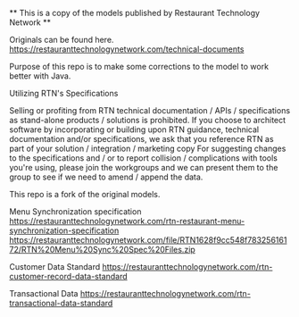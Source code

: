 ** This is a copy of the models published by Restaurant Technology Network **

Originals can be found here.
https://restauranttechnologynetwork.com/technical-documents

Purpose of this repo is to make some corrections to the model to work better with Java.

Utilizing RTN's Specifications

Selling or profiting from RTN technical documentation / APIs / specifications as stand-alone products / solutions is prohibited. 
If you choose to architect software by incorporating or building upon RTN guidance, technical documentation and/or specifications, we ask that you reference RTN as part of your solution / integration / marketing copy
For suggesting changes to the specifications and / or to report collision / complications with tools you're using, please join the workgroups and we can present them to the group to see if we need to amend / append the data.


This repo is a fork of the original models.

Menu Synchronization specification
https://restauranttechnologynetwork.com/rtn-restaurant-menu-synchronization-specification
https://restauranttechnologynetwork.com/file/RTN1628f9cc548f78325616172/RTN%20Menu%20Sync%20Spec%20Files.zip

Customer Data Standard
https://restauranttechnologynetwork.com/rtn-customer-record-data-standard


Transactional Data
https://restauranttechnologynetwork.com/rtn-transactional-data-standard





